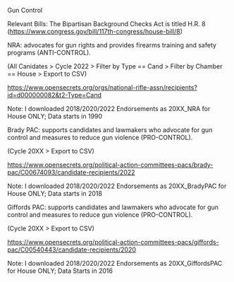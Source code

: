 Gun Control

Relevant Bills: The Bipartisan Background Checks Act is titled H.R. 8 (https://www.congress.gov/bill/117th-congress/house-bill/8)

NRA: advocates for gun rights and provides firearms training and safety programs (ANTI-CONTROL). 

(All Canidates > Cycle 2022 > Filter by Type == Cand > Filter by Chamber == House > Export to CSV)

https://www.opensecrets.org/orgs/national-rifle-assn/recipients?id=d000000082&t2-Type=Cand

Note: I downloaded 2018/2020/2022 Endorsements as 20XX_NRA for House ONLY; Data starts in 1990

Brady PAC: supports candidates and lawmakers who advocate for gun control and measures to reduce gun violence (PRO-CONTROL). 

(Cycle 20XX > Export to CSV) 

https://www.opensecrets.org/political-action-committees-pacs/brady-pac/C00674093/candidate-recipients/2022

Note: I downloaded 2018/2020/2022 Endorsements as 20XX_BradyPAC for House ONLY; Data starts in 2018

Giffords PAC: supports candidates and lawmakers who advocate for gun control and measures to reduce gun violence (PRO-CONTROL). 

(Cycle 20XX > Export to CSV) 

https://www.opensecrets.org/political-action-committees-pacs/giffords-pac/C00540443/candidate-recipients/2020

Note: I downloaded 2018/2020/2022 Endorsements as 20XX_GiffordsPAC for House ONLY; Data Starts in 2016
